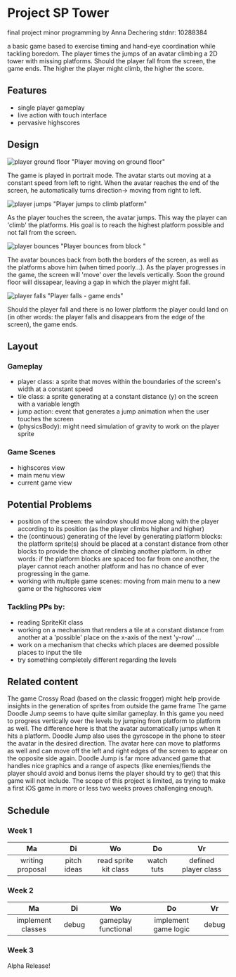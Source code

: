 # Project SP Tower
final project minor programming by Anna Dechering stdnr: 10288384

a basic game based to exercise timing and hand-eye coordination while tackling boredom. 
The player times the jumps of an avatar climbing a 2D tower with missing platforms. Should the player fall from the screen, the game ends. The higher the player might climb, the higher the score. 



Features 
---------
- single player gameplay
- live action with touch interface 
- pervasive highscores



Design
------

![player ground floor](doc/Tpic1.png) "Player moving on ground floor"

The game is played in portrait mode.
The avatar starts out moving at a constant speed from left to right. 
When the avatar reaches the end of the screen, he automatically turns direction-> moving from right to left.


![player jumps](doc/Tpic2.png) "Player jumps to climb platform"

As the player touches the screen, the avatar jumps. This way the player can 'climb' the platforms. His goal is to reach the highest platform possible and not fall from the screen.


![player bounces](doc/Tpic3.png) "Player bounces from block "


The avatar bounces back from both the borders of the screen, as well as the platforms above him (when timed poorly...). 
As the player progresses in the game, the screen will 'move' over the levels vertically.
Soon the ground floor will dissapear, leaving a gap in which the player might fall.


![player falls](doc/Tpic4.png) "Player falls - game ends"

Should the player fall and there is no lower platform the player could land on (in other words: the player falls and disappears from the edge of the screen), the game ends. 




Layout
-------
### Gameplay
- player class: 
 	a sprite that moves within the boundaries of the screen's width
 	at a constant speed 
- tile class: 
	a sprite generating at a constant distance (y) on the screen
	with a variable length 
- jump action:
	event that generates a jump animation when the user touches the screen
- (physicsBody):
	might need simulation of gravity to work on the player sprite

### Game Scenes
- highscores view
- main menu view
- current game view





Potential Problems
--------------------

- position of the screen: 
	the window should move along with the player according to its position (as the player climbs higher and higher)
- the (continuous) generating of the level by generating platform blocks:
	the platform sprite(s) should be placed at a constant distance from other blocks to provide the chance of climbing another platform.
	In other words: if the platform blocks are spaced too far from one another, the player cannot reach another platform and has no chance of ever progressing in the game.
- working with multiple game scenes: 
	moving from main menu to a new game or the highscores view


### Tackling PPs by:
- reading SpriteKit class
- working on a mechanism that renders a tile at a constant distance from another at a 'possible' place on the x-axis of the next 'y-row' ... 
- work on a mechanism that checks which places are deemed possible places to input the tile 
- try something completely different regarding the levels 



Related content
---------------
The game Crossy Road (based on the classic frogger) might help provide insights in the generation of sprites from outside the game frame
The game Doodle Jump seems to have quite similar gameplay. In this game you need to progress vertically over the levels by jumping from platform to platform as well. The difference here is that the avatar automatically jumps when it hits a platform. Doodle Jump also uses the gyroscope in the phone to steer the avatar in the desired direction. The avatar here can move to platforms as well and can move off the left and right edges of the screen to appear on the opposite side again. Doodle Jump is far more advanced game that handles nice graphics and a range of aspects (like enemies/fiends the player should avoid and bonus items the player should try to get) that this game will not include. The scope of this project is limited, as trying to make a first iOS game in more or less two weeks proves challenging enough. 



Schedule
---------

### Week 1

| Ma             | Di        | Wo            |  Do      | Vr    | 
|:--------------:|:---------:|:-------------:|:--------:|:-----:|
|writing proposal|pitch ideas| read sprite kit class| watch tuts | defined player class|


### Week 2

| Ma           | Di         | Wo            |  Do      | Vr    | 
|:------------:|:----------:|:-------------:|:--------:|:-----:|
|implement classes| debug |gameplay functional|implement game logic| debug|

### Week 3

Alpha Release!












